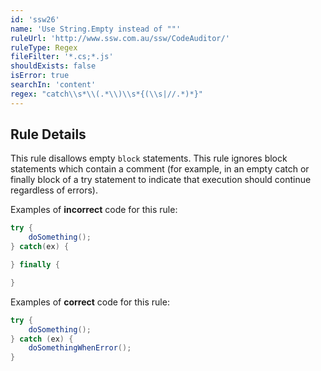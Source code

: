```yaml
---
id: 'ssw26'
name: 'Use String.Empty instead of ""'
ruleUrl: 'http://www.ssw.com.au/ssw/CodeAuditor/'
ruleType: Regex
fileFilter: '*.cs;*.js'
shouldExists: false
isError: true
searchIn: 'content'
regex: "catch\\s*\\(.*\\)\\s*{(\\s|//.*)*}"
---
```


## Rule Details

This rule disallows empty `block` statements. This rule ignores block statements which contain a comment (for example, in an empty catch or finally block of a try statement to indicate that execution should continue regardless of errors).

Examples of **incorrect** code for this rule:

```csharp
try {
    doSomething();
} catch(ex) {

} finally {

}
```

Examples of **correct** code for this rule:

```csharp
try {
    doSomething();
} catch (ex) {
    doSomethingWhenError();
}
```
